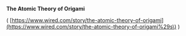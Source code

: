 **The Atomic Theory of Origami**

\( [https://www.wired.com/story/the-atomic-theory-of-origami](https://www.wired.com/story/the-atomic-theory-of-origami%29s\) \)

